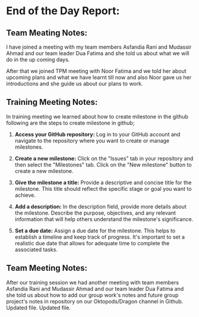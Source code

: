 # End of the Day Report:
## Team Meating Notes:
I have joined a meeting with my team members Asfandia Rani and Mudassir Ahmad and our team leader Dua Fatima and she told us about what we will do in the up coming days. 

After that we joined TPM meeting with Noor Fatima and we told her about upcoming plans and what we have learnt till now and also Noor gave us her introductions and she guide us about our plans to work.

## Training Meeting Notes:
In training meeting we learned about how to create milestone in the github following are the steps to create milestone in github;
1) **Access your GitHub repository:** Log in to your GitHub account and navigate to the repository where you want to create or manage milestones.

2) **Create a new milestone:** Click on the "Issues" tab in your repository and then select the "Milestones" tab. Click on the "New milestone" button to create a new milestone.

3) **Give the milestone a title:** Provide a descriptive and concise title for the milestone. This title should reflect the specific stage or goal you want to achieve.

4) **Add a description:** In the description field, provide more details about the milestone. Describe the purpose, objectives, and any relevant information that will help others understand the milestone's significance.

5) **Set a due date:** Assign a due date for the milestone. This helps to establish a timeline and keep track of progress. It's important to set a realistic due date that allows for adequate time to complete the associated tasks.

## Team Meeting Notes:
After our training session we had another meeting with team members Asfandia Rani and Mudassir Ahmad and our team leader Dua Fatima and she told us about how to add our group work's notes and future group project's notes in repository on our Oktopods/Dragon channel in Github.
Updated file.
Updated file.
